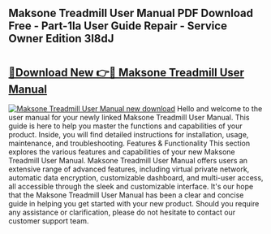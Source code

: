 ## Maksone Treadmill User Manual PDF Download Free - Part-1Ia User Guide Repair - Service Owner Edition 3I8dJ

# <h2><a href="http://bc35306.oget.top/?id=Maksone+Treadmill+User+Manual">🔗Download New 👉🔴 Maksone Treadmill User Manual</a></h2>

[![Maksone Treadmill User Manual new download](https://i.imgur.com/5g1atiW.png)](http://bc35306.oget.top/?id=Maksone+Treadmill+User+Manual)
Hello and welcome to the user manual for your newly linked Maksone Treadmill User Manual. This guide is here to help you master the functions and capabilities of your product. Inside, you will find detailed instructions for installation, usage, maintenance, and troubleshooting. Features & Functionality This section explores the various features and capabilities of your new Maksone Treadmill User Manual. Maksone Treadmill User Manual offers users an extensive range of advanced features, including virtual private network, automatic data encryption, customizable dashboard, and multi-user access, all accessible through the sleek and customizable interface. It's our hope that the Maksone Treadmill User Manual has been a clear and concise guide in helping you get started with your new product. Should you require any assistance or clarification, please do not hesitate to contact our customer support team.
